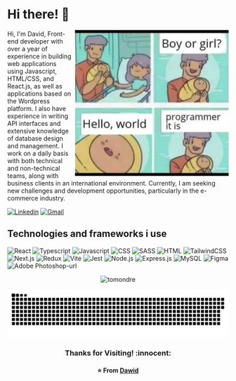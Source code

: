 # Hi there! :wave:

<!-- Working GIF -->
<img src="./meme.jpg" alt="dev_object" align="right" width="350" height="auto" style="margin-left:5px"/>

Hi, I'm David, Front-end developer with over a year of experience in building web applications using Javascript, HTML/CSS, and React.js,
as well as applications based on the Wordpress platform. I also have experience in writing API interfaces and extensive knowledge of database design and management. I work on a daily basis with both technical and non-technical teams, along with business clients in an international environment. Currently, I am seeking new challenges and development opportunities, particularly in the e-commerce industry.

[![Linkedin](https://img.shields.io/badge/-Dawid%20Piech-blue?style=flat&logo=Linkedin&logoColor=white)](https://www.linkedin.com/in/marcin-gajzler-27052a178/)
[![Gmail](https://img.shields.io/badge/--Dawid%20Piech-c14438?style=flat&logo=Gmail&logoColor=white)](mailto:marcin.mcgajzler@gmail.com)

## Technologies and frameworks i use

![React](https://img.shields.io/badge/-ReactJs-61DAFB?logo=react&logoColor=white&style=for-the-badge)
![Typescript](https://img.shields.io/badge/TypeScript-007ACC?style=for-the-badge&logo=typescript&logoColor=white)
![Javascript](https://img.shields.io/badge/JavaScript-323330?style=for-the-badge&logo=javascript&logoColor=F7DF1E)
![CSS](https://img.shields.io/badge/CSS3-1572B6?style=for-the-badge&logo=css3&logoColor=white)
![SASS](https://img.shields.io/badge/SASS-hotpink.svg?style=for-the-badge&logo=SASS&logoColor=white)
![HTML](https://img.shields.io/badge/HTML5-E34F26?style=for-the-badge&logo=html5&logoColor=white)
![TailwindCSS](https://img.shields.io/badge/Tailwind_CSS-38B2AC?style=for-the-badge&logo=tailwind-css&logoColor=white)
![Next.js](https://img.shields.io/badge/next%20js-000000?style=for-the-badge&logo=nextdotjs&logoColor=white)
![Redux](https://img.shields.io/badge/redux-%23593d88.svg?style=for-the-badge&logo=redux&logoColor=white)
![Vite](https://img.shields.io/badge/Vite-B73BFE?style=for-the-badge&logo=vite&logoColor=FFD62E)
![Jest](https://img.shields.io/badge/Jest-C21325?style=for-the-badge&logo=jest&logoColor=white)
![Node.js](https://img.shields.io/badge/Node%20js-339933?style=for-the-badge&logo=nodedotjs&logoColor=white)
![Express.js](https://img.shields.io/badge/Express%20js-000000?style=for-the-badge&logo=express&logoColor=white)
![MySQL](https://img.shields.io/badge/MySQL-005C84?style=for-the-badge&logo=mysql&logoColor=white)
![Figma](https://img.shields.io/badge/Figma-F24E1E?style=for-the-badge&logo=figma&logoColor=white)
![Adobe Photoshop-url](https://img.shields.io/badge/adobe%20photoshop-%2331A8FF.svg?style=for-the-badge&logo=adobe%20photoshop&logoColor=white)

<p align="center"> <img src="https://github-readme-stats.vercel.app/api?username=dawidpiech&show_icons=true&theme=tokyonight" alt="tomondre" /></p>

<p align="center"> <img src="./contributions.svg" alt="dawidpiech" /></p>

<h3 align="center"> Thanks for Visiting! :innocent:</h3>
<h4 align="center">
  
  :star: From [Dawid](https://github.com/dawidpiech)

</h4>
